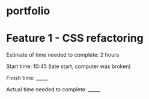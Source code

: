 # portfolio

# Feature 1 - CSS refactoring

Estimate of time needed to complete: 2 hours

Start time: 10:45 (late start, computer was broken)

Finish time: _____

Actual time needed to complete: _____
